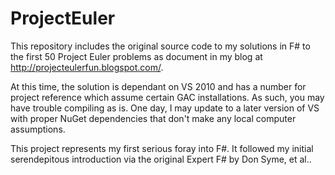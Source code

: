 # ProjectEuler
This repository includes the original source code to my solutions in F# to the first 50 Project Euler problems as document in my blog at http://projecteulerfun.blogspot.com/.

At this time, the solution is dependant on VS 2010 and has a number for project reference which assume certain GAC installations. As such, you may have trouble compiling as is. One day, I may update to a later version of VS with proper NuGet dependencies that don't make any local computer assumptions.

This project represents my first serious foray into F#. It followed my initial serendepitous introduction via the original Expert F# by Don Syme, et al..
